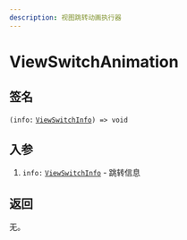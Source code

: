 ```yaml
---
description: 视图跳转动画执行器
---
```


# ViewSwitchAnimation

## 签名

`(info:` [`ViewSwitchInfo`]()`) => void`

## 入参

1. `info:` [`ViewSwitchInfo`]() - 跳转信息

## 返回

无。

